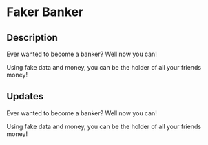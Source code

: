 # Faker Banker

## Description

Ever wanted to become a banker? Well now you can!

Using fake data and money, you can be the holder of all your friends money!

## Updates

Ever wanted to become a banker? Well now you can!

Using fake data and money, you can be the holder of all your friends money!
